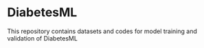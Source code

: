 # DiabetesML
This repository contains datasets and codes for model training and validation of DiabetesML
